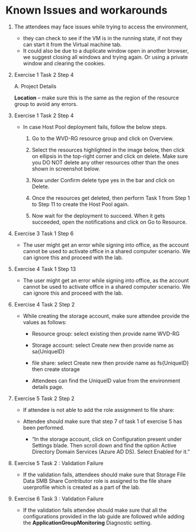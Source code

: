 # Known Issues and workarounds 


1. The attendees may face issues while trying to access the environment, 
    - they can check to see if the VM is in the running state, if not they can start it from the Virtual machine tab. 
    - It could also be due to a duplicate window open in another browser, we suggest closing all windows and trying again. Or using a private window and clearing the cookies.  

1. Exercise 1 Task 2  Step 4 

   A. Project Details     

   **Location** – make sure this is the same as the region of the resource group to avoid any errors. 
   
1. Exercise 1 Task 2  Step 4 
   
   - In case Host Pool deployment fails, follow the below steps. 

     1. Go to the WVD-RG resource group and click on Overview.

     1. Select the resources highlighted in the image below, then click on ellipsis in the top-right corner and click on delete. Make sure you DO NOT delete any other resources other than the ones shown in screenshot below.

     1. Now under Confirm delete type yes in the bar and click on Delete.

     1. Once the resources get deleted, then perform Task 1 from Step 1 to Step 11 to create the Host Pool again.

     1. Now wait for the deployment to succeed. When it gets succeeded, open the notifications and click on Go to Resource.

1. Exercise 3 Task 1 Step 6 

   - The user might get an error while signing into office, as the account cannot be used to activate office in a shared computer scenario. We can ignore this and proceed with the lab.  

1. Exercise 4 Task 1 Step 13 

   - The user might get an error while signing into office, as the account cannot be used to activate office in a shared computer scenario. We can ignore this and proceed with the lab.  

1. Exercise 4 Task 2 Step 2 

   - While creating the storage account, make sure attendee provide the values as follows: 

       - Resource group: select existing then provide name WVD-RG 

       - Storage account: select Create new then provide name as sa{UniqueID} 

       - file share: select Create new then provide name as fs{UniqueID} then create storage 

       - Attendees can find the UniqueID value from the environment details page.  

1. Exercise 5 Task 2 Step 2 

   - If attendee is not able to add the role assignment to file share: 

   - Attendee should make sure that step 7 of task 1 of exercise 5 has been performed. 

       - “In the storage account, click on Configuration present under Settings blade. Then scroll down and find the option Active Directory Domain Services (Azure AD DS). Select Enabled for it.” 

1. Exercise 5 Task 2 : Validation Failure 

   - If the validation fails, attendees should make sure that Storage File Data SMB Share Contributor role is assigned to the file share userprofile which is created as a part of the lab. 

1. Exercise 6 Task 3 : Validation Failure 

   - If the validation fails attendee should make sure that all the configurations provided in the lab guide are followed while adding the **ApplicationGroupMonitoring** Diagnostic setting. 
